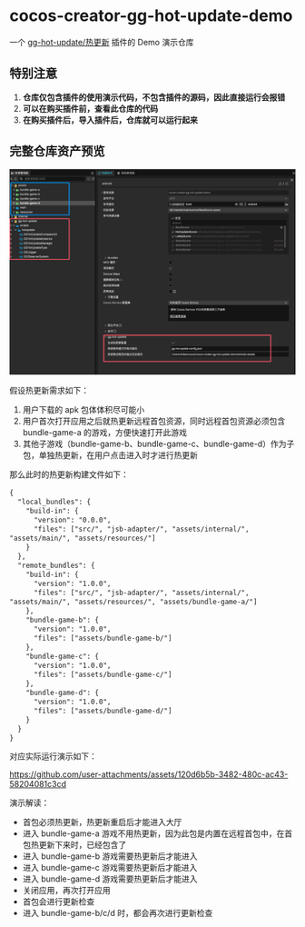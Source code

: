 # cocos-creator-gg-hot-update-demo

一个 [gg-hot-update/热更新](https://store.cocos.com/app/detail/6756) 插件的 Demo 演示仓库

## 特别注意

1. **仓库仅包含插件的使用演示代码，不包含插件的源码，因此直接运行会报错**
2. **可以在购买插件前，查看此仓库的代码**
3. **在购买插件后，导入插件后，仓库就可以运行起来**

## 完整仓库资产预览

![](static/assets-preview.png)

假设热更新需求如下：

1. 用户下载的 apk 包体体积尽可能小
2. 用户首次打开应用之后就热更新远程首包资源，同时远程首包资源必须包含 bundle-game-a 的游戏，方便快速打开此游戏
3. 其他子游戏（bundle-game-b、bundle-game-c、bundle-game-d）作为子包，单独热更新，在用户点击进入时才进行热更新

那么此时的热更新构建文件如下：

```
{
  "local_bundles": {
    "build-in": {
      "version": "0.0.0",
      "files": ["src/", "jsb-adapter/", "assets/internal/", "assets/main/", "assets/resources/"]
    }
  },
  "remote_bundles": {
    "build-in": {
      "version": "1.0.0",
      "files": ["src/", "jsb-adapter/", "assets/internal/", "assets/main/", "assets/resources/", "assets/bundle-game-a/"]
    },
    "bundle-game-b": {
      "version": "1.0.0",
      "files": ["assets/bundle-game-b/"]
    },
    "bundle-game-c": {
      "version": "1.0.0",
      "files": ["assets/bundle-game-c/"]
    },
    "bundle-game-d": {
      "version": "1.0.0",
      "files": ["assets/bundle-game-d/"]
    }
  }
}
```

对应实际运行演示如下：

https://github.com/user-attachments/assets/120d6b5b-3482-480c-ac43-58204081c3cd

演示解读：

- 首包必须热更新，热更新重启后才能进入大厅
- 进入 bundle-game-a 游戏不用热更新，因为此包是内置在远程首包中，在首包热更新下来时，已经包含了
- 进入 bundle-game-b 游戏需要热更新后才能进入
- 进入 bundle-game-c 游戏需要热更新后才能进入
- 进入 bundle-game-d 游戏需要热更新后才能进入
- 关闭应用，再次打开应用
- 首包会进行更新检查
- 进入 bundle-game-b/c/d 时，都会再次进行更新检查
